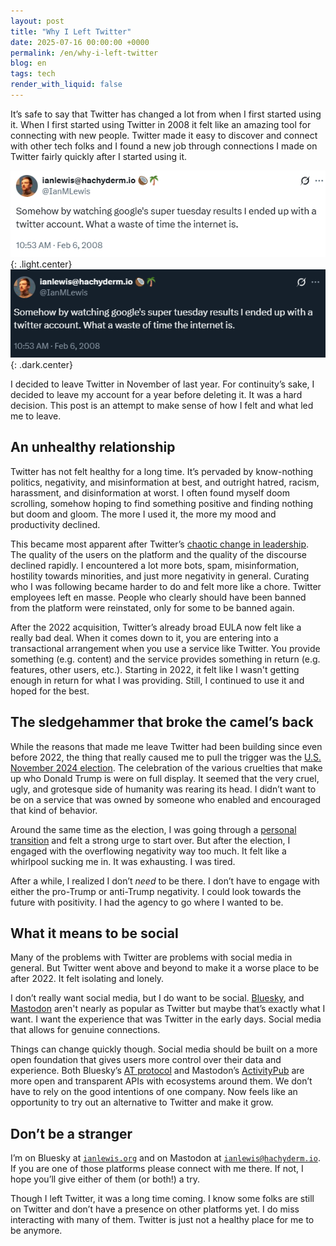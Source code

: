 ```yaml
---
layout: post
title: "Why I Left Twitter"
date: 2025-07-16 00:00:00 +0000
permalink: /en/why-i-left-twitter
blog: en
tags: tech
render_with_liquid: false
---
```


It’s safe to say that Twitter has changed a lot from when I first started using
it. When I first started using Twitter in 2008 it felt like an amazing tool for
connecting with new people. Twitter made it easy to discover and connect with
other tech folks and I found a new job through connections I made on Twitter
fairly quickly after I started using it.

<!-- textlint-disable spelling -->

![A screenshot of my first tweet on February 6, 2008: "Somehow by watching google's super tuesday results I ended up with a twitter account. What a waste of time the internet is"](/assets/images/2025-07-16-why-i-left-twitter/first_tweet_light.png "February 6, 2008: Somehow by watching google's super tuesday results I ended up with a twitter account. What a waste of time the internet is."){: .light.center}
![A screenshot of my first tweet on February 6, 2008: "Somehow by watching google's super tuesday results I ended up with a twitter account. What a waste of time the internet is"](/assets/images/2025-07-16-why-i-left-twitter/first_tweet_dark.png "February 6, 2008: Somehow by watching google's super tuesday results I ended up with a twitter account. What a waste of time the internet is."){: .dark.center}

<!-- textlint-enable spelling -->

I decided to leave Twitter in November of last year. For continuity’s sake, I
decided to leave my account for a year before deleting it. It was a hard
decision. This post is an attempt to make sense of how I felt and what led me
to leave.

## An unhealthy relationship

Twitter has not felt healthy for a long time. It’s pervaded by know-nothing
politics, negativity, and misinformation at best, and outright hatred, racism,
harassment, and disinformation at worst. I often found myself doom scrolling,
somehow hoping to find something positive and finding nothing but doom and
gloom. The more I used it, the more my mood and productivity declined.

This became most apparent after Twitter’s [chaotic change in
leadership](https://en.wikipedia.org/wiki/Acquisition_of_Twitter_by_Elon_Musk).
The quality of the users on the platform and the quality of the discourse
declined rapidly. I encountered a lot more bots, spam, misinformation,
hostility towards minorities, and just more negativity in general. Curating who
I was following became harder to do and felt more like a chore. Twitter
employees left en masse. People who clearly should have been banned from the
platform were reinstated, only for some to be banned again.

After the 2022 acquisition, Twitter’s already broad EULA now felt like a really
bad deal. When it comes down to it, you are entering into a transactional
arrangement when you use a service like Twitter. You provide something (e.g.
content) and the service provides something in return (e.g. features, other
users, etc.). Starting in 2022, it felt like I wasn't getting enough in return
for what I was providing. Still, I continued to use it and hoped for the best.

## The sledgehammer that broke the camel’s back

While the reasons that made me leave Twitter had been building since even
before 2022, the thing that really caused me to pull the trigger was the [U.S.
November 2024
election](https://en.wikipedia.org/wiki/2024_United_States_presidential_election).
The celebration of the various cruelties that make up who Donald Trump is were
on full display. It seemed that the very cruel, ugly, and grotesque side of
humanity was rearing its head. I didn’t want to be on a service that was owned
by someone who enabled and encouraged that kind of behavior.

Around the same time as the election, I was going through a [personal
transition](https://www.ianlewis.org/en/leaving-google) and felt a strong urge
to start over. But after the election, I engaged with the overflowing
negativity way too much. It felt like a whirlpool sucking me in. It was
exhausting. I was tired.

After a while, I realized I don’t _need_ to be there. I don’t have to engage
with either the pro-Trump or anti-Trump negativity. I could look towards the
future with positivity. I had the agency to go where I wanted to be.

## What it means to be social

Many of the problems with Twitter are problems with social media in general.
But Twitter went above and beyond to make it a worse place to be after 2022. It
felt isolating and lonely.

I don’t really want social media, but I do want to be social.
[Bluesky](https://bsky.app/), and [Mastodon](https://joinmastodon.org/) aren't
nearly as popular as Twitter but maybe that’s exactly what I want. I want the
experience that was Twitter in the early days. Social media that allows for
genuine connections.

Things can change quickly though. Social media should be built on a more open
foundation that gives users more control over their data and experience. Both
Bluesky’s [AT protocol](https://atproto.com/) and Mastodon’s
[ActivityPub](https://activitypub.rocks/) are more open and transparent APIs with
ecosystems around them. We don’t have to rely on the good intentions of one
company. Now feels like an opportunity to try out an alternative to Twitter and
make it grow.

## Don’t be a stranger

I’m on Bluesky at [`ianlewis.org`](https://bsky.app/profile/ianlewis.org) and on
Mastodon at [`ianlewis@hachyderm.io`](https://hachyderm.io/@ianlewis). If you are
one of those platforms please connect with me there. If not, I hope you’ll give
either of them (or both!) a try.

Though I left Twitter, it was a long time coming. I know some folks are still on
Twitter and don’t have a presence on other platforms yet. I do miss interacting
with many of them. Twitter is just not a healthy place for me to be anymore.

